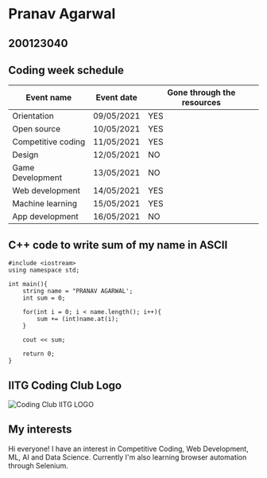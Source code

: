# Pranav Agarwal
## 200123040


## Coding week schedule


| Event name | Event date | Gone through the resources |
|----------|-------|-----------|
| Orientation| 09/05/2021 | YES |
| Open source | 10/05/2021 | YES  |
| Competitive coding | 11/05/2021 | YES |
| Design | 12/05/2021 | NO |
| Game Development | 13/05/2021 | NO |
| Web development | 14/05/2021 | YES |
| Machine learning | 15/05/2021 | YES |
| App development | 16/05/2021 | NO |


## C++ code to write sum of my name in ASCII



```
#include <iostream>
using namespace std;

int main(){
	string name = "PRANAV AGARWAL';
	int sum = 0;

	for(int i = 0; i < name.length(); i++){
		sum += (int)name.at(i);
	}
	
	cout << sum;

	return 0;
}

```



## IITG Coding Club Logo


![Coding Club IITG LOGO ](https://raw.githubusercontent.com/codingiitg/open_source_submission/main/coding-club%20logo.png)




## My interests


Hi everyone! I have an interest in Competitive Coding, Web Development, ML, AI and Data Science. Currently I'm also learning browser automation through Selenium.

  
	
  


